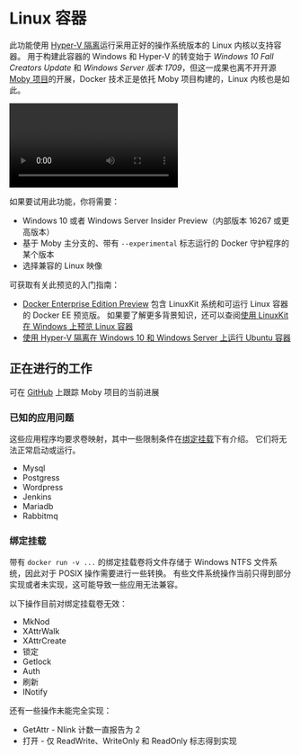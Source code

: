 # <a name="linux-containers"></a>Linux 容器

此功能使用 [Hyper-V 隔离](../manage-containers/hyperv-container.md)运行采用正好的操作系统版本的 Linux 内核以支持容器。 用于构建此容器的 Windows 和 Hyper-V 的转变始于 _Windows 10 Fall Creators Update_ 和 _Windows Server 版本 1709_，但这一成果也离不开开源 [Moby 项目](https://www.github.com/moby/moby)的开展，Docker 技术正是依托 Moby 项目构建的，Linux 内核也是如此。 

![Linux 容器预览视频](https://sec.ch9.ms/ch9/1e5a/08ff93f2-987e-4f8d-8036-2570dcac1e5a/LinuxContainer.mp4)

如果要试用此功能，你将需要：

- Windows 10 或者 Windows Server Insider Preview（内部版本 16267 或更高版本）
- 基于 Moby 主分支的、带有 `--experimental` 标志运行的 Docker 守护程序的某个版本
- 选择兼容的 Linux 映像

可获取有关此预览的入门指南：

- [Docker Enterprise Edition Preview](https://blog.docker.com/2017/09/docker-windows-server-1709/) 包含 LinuxKit 系统和可运行 Linux 容器的 Docker EE 预览版。 如果要了解更多背景知识，还可以查阅[使用 LinuxKit 在 Windows 上预览 Linux 容器](https://go.microsoft.com/fwlink/?linkid=857061)
- [使用 Hyper-V 隔离在 Windows 10 和 Windows Server 上运行 Ubuntu 容器](https://go.microsoft.com/fwlink/?linkid=857067)


## <a name="work-in-progress"></a>正在进行的工作

可在 [GitHub](https://github.com/moby/moby/issues/33850) 上跟踪 Moby 项目的当前进展


### <a name="known-app-issues"></a>已知的应用问题

这些应用程序均要求卷映射，其中一些限制条件在[绑定挂载](#Bind-mounts)下有介绍。 它们将无法正常启动或运行。

- Mysql
- Postgress
- Wordpress
- Jenkins
- Mariadb
- Rabbitmq


### <a name="bind-mounts"></a>绑定挂载

带有 `docker run -v ...` 的绑定挂载卷将文件存储于 Windows NTFS 文件系统，因此对于 POSIX 操作需要进行一些转换。 有些文件系统操作当前只得到部分实现或者未实现，这可能导致一些应用无法兼容。

以下操作目前对绑定挂载卷无效：

- MkNod
- XAttrWalk
- XAttrCreate
- 锁定
- Getlock
- Auth
- 刷新
- INotify

还有一些操作未能完全实现：

- GetAttr - Nlink 计数一直报告为 2
- 打开 - 仅 ReadWrite、WriteOnly 和 ReadOnly 标志得到实现